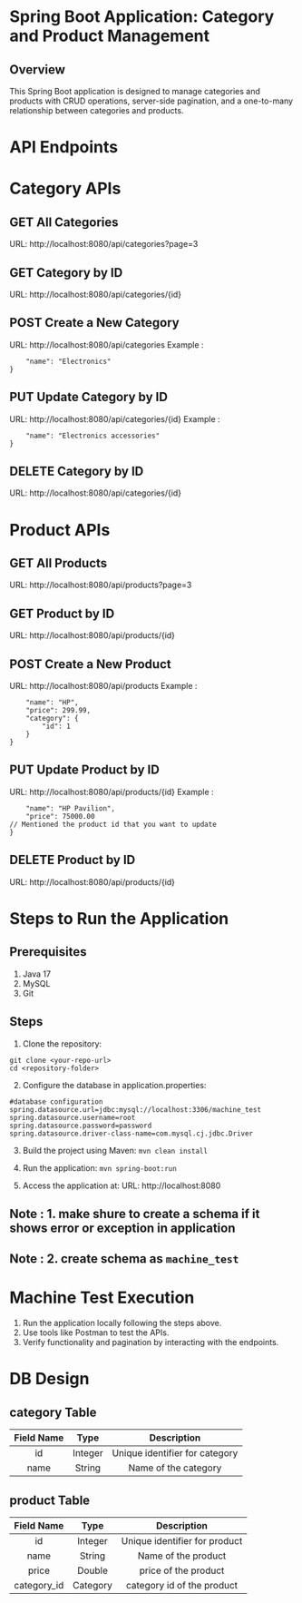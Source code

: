 # Spring Boot Application: Category and Product Management

## Overview
This Spring Boot application is designed to manage categories and products with CRUD operations, server-side pagination, and a one-to-many relationship between categories and products.

# API Endpoints
# Category APIs

## GET All Categories
URL: http://localhost:8080/api/categories?page=3

## GET Category by ID
URL: http://localhost:8080/api/categories/{id}

## POST Create a New Category
URL: http://localhost:8080/api/categories
Example :
``` {
    "name": "Electronics"
}
```

## PUT Update Category by ID
URL: http://localhost:8080/api/categories/{id}
Example :
``` {
    "name": "Electronics accessories"
}
```

## DELETE Category by ID
URL: http://localhost:8080/api/categories/{id}


# Product APIs
## GET All Products
URL: http://localhost:8080/api/products?page=3

## GET Product by ID
URL: http://localhost:8080/api/products/{id}

## POST Create a New Product
URL: http://localhost:8080/api/products
Example :
```{
    "name": "HP",
    "price": 299.99,
    "category": {
        "id": 1
    }
}
```

## PUT Update Product by ID
URL: http://localhost:8080/api/products/{id}
Example :
```{
    "name": "HP Pavilion",
    "price": 75000.00
// Mentioned the product id that you want to update
}
```

## DELETE Product by ID
URL: http://localhost:8080/api/products/{id}

# Steps to Run the Application
## Prerequisites
1. Java 17
2. MySQL
3. Git

## Steps
1. Clone the repository:
```
git clone <your-repo-url>  
cd <repository-folder>
```
 
2. Configure the database in application.properties:
```
#database configuration
spring.datasource.url=jdbc:mysql://localhost:3306/machine_test
spring.datasource.username=root
spring.datasource.password=password
spring.datasource.driver-class-name=com.mysql.cj.jdbc.Driver  
```
3. Build the project using Maven:
``` mvn clean install ```

4. Run the application:
``` mvn spring-boot:run ```

5. Access the application at:
URL: http://localhost:8080

## Note : 1. make shure to create a schema if it shows error or exception in application 
## Note : 2. create schema as ``` machine_test ```

# Machine Test Execution
1. Run the application locally following the steps above.
2. Use tools like Postman to test the APIs.
3. Verify functionality and pagination by interacting with the endpoints.

# DB Design
## category Table

| Field Name | Type    | Description    |
| :---:   | :---: | :---: |
| id | Integer   | Unique identifier for category   |
| name | String   | Name of the category   |


## product Table

| Field Name | Type    | Description    |
| :---:   | :---: | :---: |
| id | Integer   | Unique identifier for product   |
| name | String   | Name of the product   |
| price | Double   | price of the product   |
| category_id | Category   | category id of the product   |



